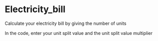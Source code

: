 # Electricity_bill
Calculate your electricity bill by giving the number of units

In the code, enter your unit split value and the unit split value multiplier
